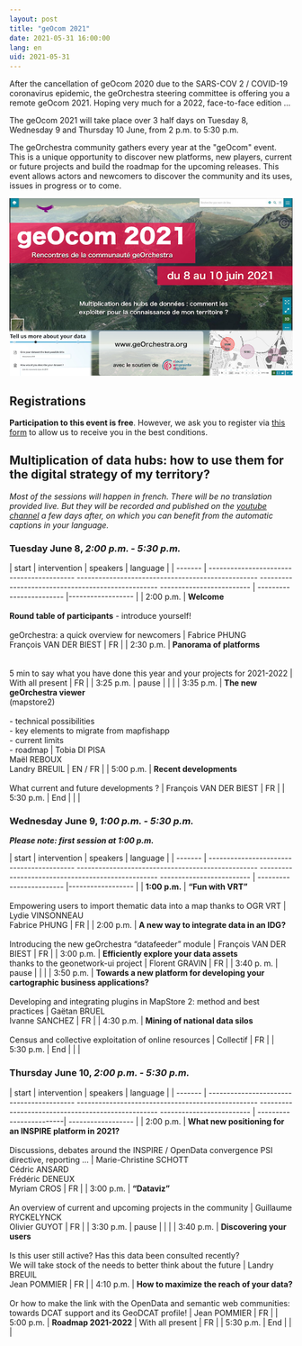 ```yaml
---
layout: post
title: "geOcom 2021"
date: 2021-05-31 16:00:00
lang: en
uid: 2021-05-31
---
```


After the cancellation of geOcom 2020 due to the SARS-COV 2 / COVID-19 coronavirus epidemic, the geOrchestra steering committee is offering you a remote geOcom 2021. Hoping very much for a 2022, face-to-face edition ...

The geOcom 2021 will take place over 3 half days on Tuesday 8, Wednesday 9 and Thursday 10 June, from 2 p.m. to 5:30 p.m.

The geOrchestra community gathers every year at the "geOcom" event. This is a unique opportunity to discover new platforms, new players, current or future projects and build the roadmap for the upcoming releases. This event allows actors and newcomers to discover the community and its uses, issues in progress or to come.

![affiche geOcom 2021](/public/geocom2021/geocom_2021.png)


<!--more-->


## Registrations

**Participation to this event is free**. However, we ask you to register via [this form](https://docs.google.com/forms/d/e/1FAIpQLScAAsDPO1iFJjNQYnHrcmCslFGE3_cy-sx7Y-5VdmAPxMOJqg/viewform?usp=sf_link) to allow us to receive you in the best conditions.



## Multiplication of data hubs: how to use them for the digital strategy of my territory?

_Most of the sessions will happen in french. There will be no translation provided live. But they will be recorded and published on the [youtube channel](https://www.youtube.com/channel/UC5GMhd360QgNhfN5D0wyWAg) a few days after, on which you can benefit from the automatic captions in your language._


### Tuesday June 8, _2:00 p.m. - 5:30 p.m._

| start | intervention | speakers | language |
| ------- | ----------------------------------------- -------------------------------------------------- -------------------------------------------------- ------------------------- | ------------------------ |------------------ |
| 2:00 p.m. | **Welcome** <br /> <br /> **Round table of participants** - introduce yourself! <br /> <br /> geOrchestra: a quick overview for newcomers | Fabrice PHUNG <br /> François VAN DER BIEST | FR |
| 2:30 p.m. | **Panorama of platforms** <br /> <br /> <br /> 5 min to say what you have done this year and your projects for 2021-2022 | With all present | FR |
| 3:25 p.m. | pause | | |
| 3:35 p.m. | **The new geOrchestra viewer** <br /> (mapstore2) <br /> <br /> - technical possibilities <br /> - key elements to migrate from mapfishapp <br /> - current limits <br /> - roadmap | Tobia DI PISA <br /> Maël REBOUX <br />  Landry BREUIL | EN / FR |
| 5:00 p.m. | **Recent developments** <br /> <br /> What current and future developments ? | François VAN DER BIEST | FR |
| 5:30 p.m. | End | | |


### Wednesday June 9, _1:00 p.m. - 5:30 p.m._

_**Please note: first session at 1:00 p.m.**_

| start | intervention | speakers | language |
| ------- | ----------------------------------------- -------------------------------------------------- -------------------------------------------------- ------------------------- | ------------------------ |------------------ |
| **1:00 p.m.** | **“Fun with VRT”** <br /> <br /> Empowering users to import thematic data into a map thanks to OGR VRT | Lydie VINSONNEAU <br /> Fabrice PHUNG | FR |
| 2:00 p.m. | **A new way to integrate data in an IDG?** <br /> <br /> Introducing the new geOrchestra “datafeeder” module | François VAN DER BIEST | FR |
| 3:00 p.m. | **Efficiently explore your data assets** <br /> thanks to the geonetwork-ui project | Florent GRAVIN | FR |
| 3:40 p. m. | pause | | |
| 3:50 p.m. | **Towards a new platform for developing your cartographic business applications?** <br /> <br /> Developing and integrating plugins in MapStore 2: method and best practices | Gaëtan BRUEL <br /> Ivanne SANCHEZ | FR |
| 4:30 p.m. | **Mining of national data silos** <br /> <br /> Census and collective exploitation of online resources | Collectif | FR |
| 5:30 p.m. | End | | |


### Thursday June 10, _2:00 p.m. - 5:30 p.m._

| start | intervention | speakers | language |
| ------- | ----------------------------------------- -------------------------------------------------- -------------------------------------------------- ------------------------- | ------------------------| ------------------ |
| 2:00 p.m. | **What new positioning for an INSPIRE platform in 2021?** <br /> <br /> Discussions, debates around the INSPIRE / OpenData convergence PSI directive, reporting ... | Marie-Christine SCHOTT <br />   Cédric ANSARD <br /> Frédéric DENEUX <br /> Myriam CROS  | FR |
| 3:00 p.m. | **“Dataviz”** <br /> <br /> An overview of current and upcoming projects in the community | Guillaume RYCKELYNCK <br /> Olivier GUYOT | FR |
| 3:30 p.m. | pause | | |
| 3:40 p.m. | **Discovering your users** <br /> <br /> Is this user still active? Has this data been consulted recently? <br /> We will take stock of the needs to better think about the future | Landry BREUIL <br /> Jean POMMIER | FR |
| 4:10 p.m. | **How to maximize the reach of your data?** <br /> <br /> Or how to make the link with the OpenData and semantic web communities: towards DCAT support and its GeoDCAT profile! | Jean POMMIER | FR |
| 5:00 p.m. | **Roadmap 2021-2022** | With all present | FR |
| 5:30 p.m. | End | | |
